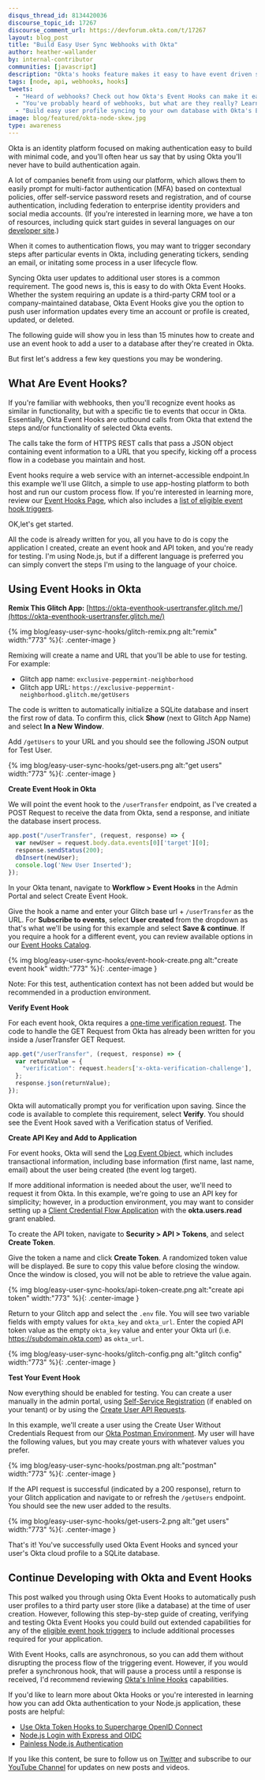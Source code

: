 ```yaml
---
disqus_thread_id: 8134420036
discourse_topic_id: 17267
discourse_comment_url: https://devforum.okta.com/t/17267
layout: blog_post
title: "Build Easy User Sync Webhooks with Okta"
author: heather-wallander
by: internal-contributor
communities: [javascript]
description: "Okta's hooks feature makes it easy to have event driven side effects for external api calls."
tags: [node, api, webhooks, hooks]
tweets:
  - "Heard of webhooks? Check out how Okta's Event Hooks can make it easy to update your data on the fly!"
  - "You've probably heard of webhooks, but what are they really? Learn about Okta's Event Hooks in this post."
  - "Build easy user profile syncing to your own database with Okta's Event hooks."
image: blog/featured/okta-node-skew.jpg
type: awareness
---
```

 
Okta is an identity platform focused on making authentication easy to build with minimal code, and you'll often hear us say that by using Okta you'll never have to build authentication again.
 
A lot of companies benefit from using our platform, which allows them to easily prompt for multi-factor authentication (MFA) based on contextual policies, offer self-service password resets and registration, and of course authentication, including federation to enterprise identity providers and social media accounts. (If you're interested in learning more, we have a ton of resources, including quick start guides in several languages on our [developer site](https://developer.okta.com/docs/).)

When it comes to authentication flows, you may want to trigger secondary steps after particular events in Okta, including generating tickers, sending an email, or initating some process in a user lifecycle flow. 
 
Syncing Okta user updates to additional user stores is a common requirement. The good news is, this is easy to do with Okta Event Hooks. Whether the system requiring an update is a third-party CRM tool or a company-maintained database, Okta Event Hooks give you the option to push user information updates every time an account or profile is created, updated, or deleted.
 
The following guide will show you in less than 15 minutes how to create and use an event hook to add a user to a database after they're created in Okta.
 
But first let's address a few key questions you may be wondering.

## What Are Event Hooks?
 
If you're familiar with webhooks, then you'll recognize event hooks as similar in functionality, but with a specific tie to events that occur in Okta. Essentially, Okta Event Hooks are outbound calls from Okta that extend the steps and/or functionality of selected Okta events.
 
The calls take the form of HTTPS REST calls that pass a JSON object containing event information to a URL that you specify, kicking off a process flow in a codebase you maintain and host.
 
Event hooks require a web service with an internet-accessible endpoint.In this example we'll use Glitch, a simple to use app-hosting platform to both host and run our custom process flow. If you're interested in learning more, review our [Event Hooks Page](https://developer.okta.com/docs/concepts/event-hooks/), which also includes a [list of eligible event hook triggers](https://developer.okta.com/docs/reference/api/event-types/?q=event-hook-eligible).
 
OK,let's get started.
 
All the code is already written for you, all you have to do is copy the application I created, create an event hook and API token, and you're ready for testing. I'm using Node.js, but if a different language is preferred you can simply convert the steps I'm using to the language of your choice.

## Using Event Hooks in Okta

**Remix This Glitch App:** [https://okta-eventhook-usertransfer.glitch.me/](https://okta-eventhook-usertransfer.glitch.me/)

{% img blog/easy-user-sync-hooks/glitch-remix.png alt:"remix" width:"773" %}{: .center-image }

Remixing will create a name and URL that you'll be able to use for testing. For example:

- Glitch app name: `exclusive-peppermint-neighborhood`
- Glitch app URL: `https://exclusive-peppermint-neighborhood.glitch.me/getUsers`

The code is written to automatically initialize a SQLite database and insert the first row of data. To confirm this, click **Show** (next to Glitch App Name) and select **In a New Window**. 

Add `/getUsers` to your URL and you should see the following JSON output for Test User. 

{% img blog/easy-user-sync-hooks/get-users.png alt:"get users" width:"773" %}{: .center-image }

**Create Event Hook in Okta**

We will point the event hook to the `/userTransfer` endpoint, as I've created a POST Request to receive the data from Okta, send a response, and initiate the database insert process.

```javascript
app.post("/userTransfer", (request, response) => {
  var newUser = request.body.data.events[0]['target'][0];
  response.sendStatus(200);
  dbInsert(newUser);
  console.log('New User Inserted');
});
```

In your Okta tenant, navigate to **Workflow > Event Hooks** in the Admin Portal and select Create Event Hook.

Give the hook a name and enter your Glitch base url + `/userTransfer` as the URL. For **Subscribe to events**, select **User created** from the dropdown as that's what we'll be using for this example and select **Save & continue**. If you require a hook for a different event, you can review available options in our [Event Hooks Catalog](https://developer.okta.com/docs/reference/api/event-types/?q=event-hook-eligible).  

{% img blog/easy-user-sync-hooks/event-hook-create.png alt:"create event hook" width:"773" %}{: .center-image }

Note: For this test, authentication context has not been added but would be recommended in a production environment.  

**Verify Event Hook**

For each event hook, Okta requires a [one-time verification request](https://developer.okta.com/docs/concepts/event-hooks/#one-time-verification-request). The code to handle the GET Request from Okta has already been written for you inside a /userTransfer GET Request.

```javascript
app.get("/userTransfer", (request, response) => {
  var returnValue = {
    "verification": request.headers['x-okta-verification-challenge'],
  };  
  response.json(returnValue);
});
```

Okta will automatically prompt you for verification upon saving. Since the code is available to complete this requirement, select **Verify**. You should see the Event Hook saved with a Verification status of Verified.


**Create API Key and Add to Application**

For event hooks, Okta will send the [Log Event Object](https://developer.okta.com/docs/reference/api/system-log/#logevent-object), which includes transactional information, including base information (first name, last name, email) about the user being created (the event log target). 

If more additional information is needed about the user, we'll need to request it from Okta. In this example, we're going to use an API key for simplicity; however, in a production environment, you may want to consider setting up a [Client Credential Flow Application](https://developer.okta.com/docs/guides/implement-client-creds/overview/) with the **okta.users.read** grant enabled. 

To create the API token, navigate to **Security > API  > Tokens**, and  select **Create Token**.

Give the token a name and click **Create Token**. A randomized token value will be displayed. Be sure to copy this value before closing the window. Once the window is closed, you will not be able to retrieve the value again.  

{% img blog/easy-user-sync-hooks/api-token-create.png alt:"create api token" width:"773" %}{: .center-image }

Return to your Glitch app and select the `.env` file. You will see two variable fields with empty values for `okta_key` and `okta_url`. Enter the copied API token value as the empty `okta_key` value and enter your Okta url (i.e. https://subdomain.okta.com) as `okta_url`. 

{% img blog/easy-user-sync-hooks/glitch-config.png alt:"glitch config" width:"773" %}{: .center-image }
 
**Test Your Event Hook**

Now everything should be enabled for testing. You can create a user manually in the admin portal, using [Self-Service Registration](/blog/2018/02/06/build-user-registration-with-node-react-and-okta) (if enabled on your tenant) or by using the [Create User API Requests](/docs/reference/api/users/#create-user).

In this example, we'll create a user using the Create User Without Credentials Request from our [Okta Postman Environment](/code/rest/). My user will have the following values, but you may create yours with whatever values you prefer.

{% img blog/easy-user-sync-hooks/postman.png alt:"postman" width:"773" %}{: .center-image }

If the API request is successful (indicated by a 200 response), return to your Glitch application and navigate to or refresh the `/getUsers` endpoint. You should see the new user added to the results.
 
{% img blog/easy-user-sync-hooks/get-users-2.png alt:"get users" width:"773" %}{: .center-image }

That's it! You've successfully used Okta Event Hooks and synced your user's Okta cloud profile to a SQLite database. 

## Continue Developing with Okta and Event Hooks

This post walked you through using Okta Event Hooks to automatically push user profiles to a third party user store (like a database) at the time of user creation. However, following this step-by-step guide of creating, verifying and testing Okta Event Hooks you could build out extended capabilities for any of the [eligible event hook triggers](/docs/reference/api/event-types/?q=event-hook-eligible) to include additional processes required for your application.

With Event Hooks, calls are asynchronous, so you can add them without disrupting the process flow of the triggering event. However, if you would prefer a synchronous hook, that will pause a process until a response is received, I'd recommend reviewing [Okta's Inline Hooks](/docs/concepts/inline-hooks/) capabilities.

If you'd like to learn more about Okta Hooks or you're interested in learning how you can add Okta authentication to your Node.js application, these posts are helpful:

* [Use Okta Token Hooks to Supercharge OpenID Connect](/blog/2019/12/23/extend-oidc-okta-token-hooks) 
* [Node.js Login with Express and OIDC](/blog/2020/06/16/nodejs-login)
* [Painless Node.js Authentication](/blog/2019/10/03/painless-node-authentication)

If you like this content, be sure to follow us on [Twitter](https://twitter.com/oktadev) and subscribe to our [YouTube Channel](https://youtube.com/c/oktadev) for updates on new posts and videos.

